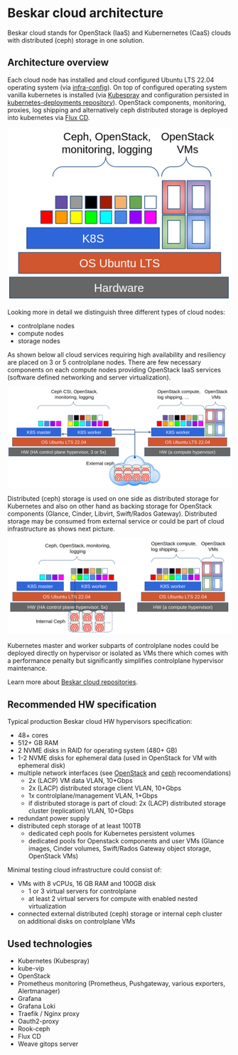 # Beskar cloud architecture

Beskar cloud stands for OpenStack (IaaS) and Kubernernetes (CaaS) clouds with distributed (ceph) storage in one solution.


## Architecture overview

Each cloud node has installed and cloud configured Ubuntu LTS 22.04 operating system (via [infra-config](https://github.com/beskar-cloud/infra-config)).
On top of configured operating system vanilla kubernetes is installed (via [Kubespray](https://github.com/kubernetes-sigs/kubespray) and configuration persisted in [kubernetes-deployments repository](https://github.com/beskar-cloud/kubernetes-deployments)).
OpenStack components, monitoring, proxies, log shipping and alternatively ceph distributed storage is deployed into kubernetes via [Flux CD](https://fluxcd.io/).

![](/howtos/pictures/arch-overview-107.png)

Looking more in detail we distinguish three different types of cloud nodes:
 * controlplane nodes
 * compute nodes
 * storage nodes

As shown below all cloud services requiring high availability and resiliency are placed on 3 or 5 controlplane nodes. There are few necessary components on each compute nodes providing OpenStack IaaS services (software defined networking and server virtualization).

![](/howtos/pictures/arch-external-ceph-107.png)

Distributed (ceph) storage is used on one side as distributed storage for Kubernetes and also on other hand as backing storage for OpenStack components (Glance, Cinder, Libvirt, Swift/Rados Gateway). Distributed storage may be consumed from external service or could be part of cloud infrastructure as shows next picture.

![](/howtos/pictures/arch-internal-ceph-107.png)

Kubernetes master and worker subparts of controlplane nodes could be deployed directly on hypervisor or isolated as VMs there which comes with a performance penalty but significantly simplifies controlplane hypervisor maintenance.


Learn more about [Beskar cloud repositories](repositories.md).

## Recommended HW specification

Typical production Beskar cloud HW hypervisors specification:
 * 48+ cores
 * 512+ GB RAM
 * 2 NVME disks in RAID for operating system (480+ GB)
 * 1-2 NVME disks for ephemeral data (used in OpenStack for VM with ephemeral disk)
 * multiple network interfaces (see [OpenStack](https://docs.openstack.org/nova/latest/install/overview.html#example-architecture) and [ceph](https://docs.ceph.com/en/latest/rados/configuration/network-config-ref/) recoomendations)
   * 2x (LACP) VM data VLAN, 10+Gbps
   * 2x (LACP) distributed storage client VLAN, 10+Gbps
   * 1x controlplane/management VLAN, 1+Gbps
   * if distributed storage is part of cloud: 2x (LACP) distributed storage cluster (replication) VLAN, 10+Gbps
 * redundant power supply
 * distributed ceph storage of at least 100TB
   * dedicated ceph pools for Kubernetes persistent volumes
   * dedicated pools for Openstack components and user VMs (Glance images, Cinder volumes, Swift/Rados Gateway object storage, OpenStack VMs)

Minimal testing cloud infrastructure could consist of:
 * VMs with 8 vCPUs, 16 GB RAM and 100GB disk
   * 1 or 3 virtual servers for controlplane
   * at least 2 virtual servers for compute with enabled nested virtualization
 * connected external distributed (ceph) storage or internal ceph cluster on additional disks on controlplane VMs

## Used technologies
 * Kubernetes (Kubespray)
 * kube-vip
 * OpenStack
 * Prometheus monitoring (Prometheus, Pushgateway, various exporters, Alertmanager)
 * Grafana
 * Grafana Loki
 * Traefik / Nginx proxy
 * Oauth2-proxy
 * Rook-ceph
 * Flux CD
 * Weave gitops server

